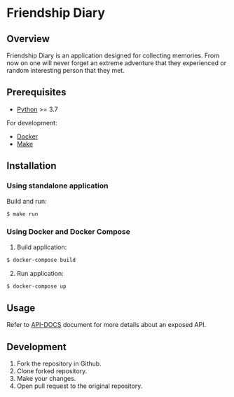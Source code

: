 # Friendship Diary

## Overview
Friendship Diary is an application designed for collecting memories. From now on one will never forget an extreme adventure that they experienced or random interesting person that they met.

## Prerequisites

- [Python](https://www.python.org) >= 3.7

For development:
- [Docker](https://www.docker.com)
- [Make](https://www.gnu.org/software/make/)

## Installation

### Using standalone application

Build and run:
```bash
$ make run
```

### Using Docker and Docker Compose

1. Build application:
```bash
$ docker-compose build
```

2. Run application:
```bash
$ docker-compose up
```

## Usage
Refer to [API-DOCS](./docs/API-DOCS.md) document for more details about an exposed API.

## Development
1. Fork the repository in Github.
2. Clone forked repository.
3. Make your changes.
4. Open pull request to the original repository.
